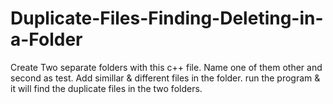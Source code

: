 # Duplicate-Files-Finding-Deleting-in-a-Folder
Create Two separate folders with this c++ file.
Name one of them other and second as test.
Add simillar & different files in the folder.
run the program & it will find the duplicate files in the two folders.
